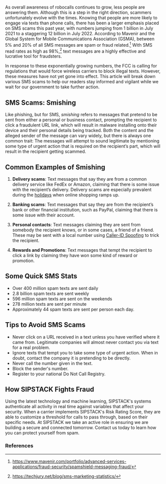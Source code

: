 As overall awareness of robocalls continues to grow, less people are answering them. Although this is a step in the right direction, scammers unfortunately evolve with the times. Knowing that people are more likely to engage via texts than phone calls, there has been a larger emphasis placed on SMS scams this past year, with numbers jumping from 1 billion in July 2021 to a staggering 12 billion in July 2022. According to Mavenir and the Global System for Mobile Communications Association (GSMA), between 5% and 20% of all SMS messages are spam or fraud related.[^1] With SMS read rates as high as 98%,[^2] text messages are a highly effective and lucrative tool for fraudsters.

In response to these exponentially growing numbers, the FCC is calling for regulations that would force wireless carriers to block illegal texts. However, these measures have not yet gone into effect. This article will break down various SMS scams to help our readers stay informed and vigilant while we wait for our government to take further action.

## SMS Scams: Smishing

Like phishing, but for SMS, *smishing* refers to messages that pretend to be sent from either a personal or business contact, prompting the recipient to click a fraudulent URL link, which will result in malware installing onto their device and their personal details being tracked. Both the content and the alleged sender of the message can vary widely, but there is always one common trait: The messages will attempt to sound legitimate by mentioning some type of urgent action that is required on the recipient’s part, which will result in the recipient getting scammed. 

## Common Examples of Smishing

1. **Delivery scams**: Text messages that say they are from a common delivery service like FedEx or Amazon, claiming that there is some issue with the recipient’s delivery. Delivery scams are especially prevalent during the [holidays](https://www.sipstack.com/resources/blog/ho-ho-holiday-scams) when online shopping ramps up.

2. **Banking scams**: Text messages that say they are from the recipient’s bank or other financial institution, such as PayPal, claiming that there is some issue with their account. 

3. **Personal contacts**: Text messages claiming they are sent from somebody the recipient knows, or in some cases, a friend of a friend. These may be sent with a local number using [Caller-ID Spoofing](https://www.sipstack.com/resources/knowledge-base/general/what-is-call-spoofing) to trick the recipient.

4. **Rewards and Promotions**: Text messages that tempt the recipient to click a link by claiming they have won some kind of reward or promotion.

## Some Quick SMS Stats

- Over 400 million spam texts are sent daily
- 2.8 billion spam texts are sent weekly
- 596 million spam texts are sent on the weekends
- 278 million texts are sent per minute
- Approximately 44 spam texts are sent per person each day.

## Tips to Avoid SMS Scams

- Never click on a URL received in a text unless you have verified where it came from. Legitimate companies will almost never contact you via text for a real problem.
- Ignore texts that tempt you to take some type of urgent action. When in doubt, contact the company it is pretending to be directly.
- Never call the number given in the text.
- Block the sender's number.
- Register to your national Do Not Call Registry.

## How SIPSTACK Fights Fraud

Using the latest technology and machine learning, SIPSTACK's systems authenticate all activity in real time against variables that affect your security. When a carrier implements SIPSTACK's Risk Rating Score, they are able to customize a threshold for calls to pass through, based on their specific needs. At SIPSTACK we take an active role in ensuring we are building a secure and connected tomorrow. Contact us today to learn how you can protect yourself from spam.

### References

[^1]: https://www.mavenir.com/portfolio/advanced-services-applications/fraud-security/spamshield-messaging-fraud/

[^2]: https://techjury.net/blog/sms-marketing-statistics/

